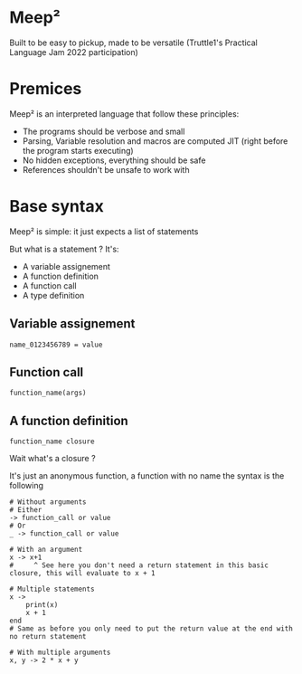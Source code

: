 # Meep²
Built to be easy to pickup, made to be versatile (Truttle1's Practical Language Jam 2022 participation)

# Premices
Meep² is an interpreted language that follow these principles:
- The programs should be verbose and small
- Parsing, Variable resolution and macros are computed JIT (right before the program starts executing)
- No hidden exceptions, everything should be safe
- References shouldn't be unsafe to work with

# Base syntax
Meep² is simple: it just expects a list of statements  

But what is a statement ? It's:
- A variable assignement
- A function definition
- A function call
- A type definition

## Variable assignement
```
name_0123456789 = value
```

## Function call
```
function_name(args)
```

## A function definition
```
function_name closure
```

Wait what's a closure ?  

It's just an anonymous function, a function with no name the syntax is the following

```
# Without arguments
# Either
-> function_call or value
# Or
_ -> function_call or value

# With an argument
x -> x+1
#     ^ See here you don't need a return statement in this basic closure, this will evaluate to x + 1

# Multiple statements
x -> 
    print(x)
    x + 1
end
# Same as before you only need to put the return value at the end with no return statement

# With multiple arguments
x, y -> 2 * x + y
```
